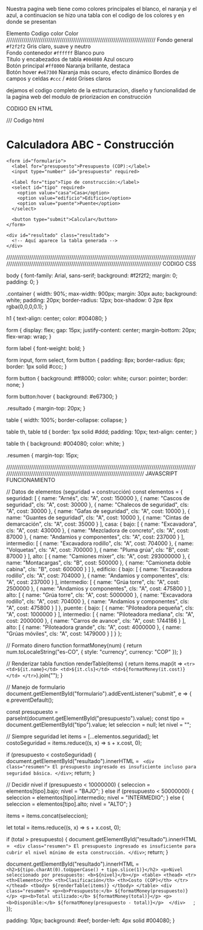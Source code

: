 Nuestra pagina web tiene como colores principales el blanco, el naranja y el azul, a continuacion se hizo una tabla con el codigo de los colores y en donde se presentan
   
   Elemento                       Codigo color      Color                       
//////////////////////////////////////////////////////////////////////////////
    Fondo general                  `#f2f2f2`        Gris claro, suave y neutro          
    Fondo contenedor               `#ffffff`        Blanco puro                        
    Título y encabezados de tabla  `#004080`        Azul oscuro                         
    Botón principal                `#ff8000`        Naranja brillante, destaca          
    Botón hover                    `#e67300`        Naranja más oscuro, efecto dinámico 
    Bordes de campos y celdas      `#ccc` / `#ddd`  Grises claros                       


 dejamos el codigo completo de la estructuracion, diseño y funcionalidad de la pagina web del modulo de priorizacion en construcción
 
 CODIGO EN HTML


 /// Codigo html
 <!DOCTYPE html>
<html lang="es">
<head>
  <meta charset="UTF-8">
  <title>Calculadora ABC de Construcción</title>
  <link rel="stylesheet" href="styles.css">
</head>
<body>
  <div class="container">
    <h1>Calculadora ABC - Construcción</h1>
    
    <form id="formulario">
      <label for="presupuesto">Presupuesto (COP):</label>
      <input type="number" id="presupuesto" required>
      
      <label for="tipo">Tipo de construcción:</label>
      <select id="tipo" required>
        <option value="casa">Casa</option>
        <option value="edificio">Edificio</option>
        <option value="puente">Puente</option>
      </select>
      
      <button type="submit">Calcular</button>
    </form>

    <div id="resultado" class="resultado">
      <!-- Aquí aparece la tabla generada -->
    </div>
  </div>

  <script src="script.js"></script>
</body>
</html>


////////////////////////////////////////////////////////////////////////////////////////////////////////////////////////////////////////////////////////////////////////////////////
CODIGO CSS 

body {
  font-family: Arial, sans-serif;
  background: #f2f2f2;
  margin: 0;
  padding: 0;
}

.container {
  width: 90%;
  max-width: 900px;
  margin: 30px auto;
  background: white;
  padding: 20px;
  border-radius: 12px;
  box-shadow: 0 2px 8px rgba(0,0,0,0.1);
}

h1 {
  text-align: center;
  color: #004080;
}

form {
  display: flex;
  gap: 15px;
  justify-content: center;
  margin-bottom: 20px;
  flex-wrap: wrap;
}

form label {
  font-weight: bold;
}

form input, form select, form button {
  padding: 8px;
  border-radius: 6px;
  border: 1px solid #ccc;
}

form button {
  background: #ff8000;
  color: white;
  cursor: pointer;
  border: none;
}

form button:hover {
  background: #e67300;
}

.resultado {
  margin-top: 20px;
}

table {
  width: 100%;
  border-collapse: collapse;
}

table th, table td {
  border: 1px solid #ddd;
  padding: 10px;
  text-align: center;
}

table th {
  background: #004080;
  color: white;
}

.resumen {
  margin-top: 15px;


///////////////////////////////////////////////////////////////////////////////////////////////////////////////////////////////////////////////////////////////////////////
JAVASCRIPT FUNCIONAMIENTO

// Datos de elementos (seguridad + construcción)
const elementos = {
  seguridad: [
    { name: "Arnés", cls: "A", cost: 150000 },
    { name: "Cascos de seguridad", cls: "A", cost: 30000 },
    { name: "Chalecos de seguridad", cls: "A", cost: 30000 },
    { name: "Gafas de seguridad", cls: "A", cost: 10000 },
    { name: "Guantes de seguridad", cls: "A", cost: 10000 },
    { name: "Cintas de demarcación", cls: "A", cost: 35000 }
  ],
  casa: {
    bajo: [
      { name: "Excavadora", cls: "A", cost: 430000 },
      { name: "Mezcladora de concreto", cls: "A", cost: 87000 },
      { name: "Andamios y componentes", cls: "A", cost: 237000 }
    ],
    intermedio: [
      { name: "Excavadora rodillo", cls: "A", cost: 704000 },
      { name: "Volquetas", cls: "A", cost: 700000 },
      { name: "Pluma grúa", cls: "B", cost: 87000 }
    ],
    alto: [
      { name: "Camiones mixer", cls: "A", cost: 293000000 },
      { name: "Montacargas", cls: "B", cost: 500000 },
      { name: "Camioneta doble cabina", cls: "B", cost: 600000 }
    ]
  },
  edificio: {
    bajo: [
      { name: "Excavadora rodillo", cls: "A", cost: 704000 },
      { name: "Andamios y componentes", cls: "A", cost: 237000 }
    ],
    intermedio: [
      { name: "Grúa torre", cls: "A", cost: 2500000 },
      { name: "Andamios y componentes", cls: "A", cost: 475800 }
    ],
    alto: [
      { name: "Grúa torre", cls: "A", cost: 5000000 },
      { name: "Excavadora rodillo", cls: "A", cost: 704000 },
      { name: "Andamios y componentes", cls: "A", cost: 475800 }
    ]
  },
  puente: {
    bajo: [
      { name: "Piloteadora pequeña", cls: "A", cost: 1000000 }
    ],
    intermedio: [
      { name: "Piloteadora mediana", cls: "A", cost: 2000000 },
      { name: "Carros de avance", cls: "A", cost: 1744186 }
    ],
    alto: [
      { name: "Piloteadora grande", cls: "A", cost: 4000000 },
      { name: "Grúas móviles", cls: "A", cost: 1479000 }
    ]
  }
};

// Formato dinero
function formatMoney(num) {
  return num.toLocaleString("es-CO", { style: "currency", currency: "COP" });
}

// Renderizar tabla
function renderTable(items) {
  return items.map(it => `
    <tr>
      <td>${it.name}</td>
      <td>${it.cls}</td>
      <td>${formatMoney(it.cost)}</td>
    </tr>
  `).join("");
}

// Manejo de formulario
document.getElementById("formulario").addEventListener("submit", e => {
  e.preventDefault();
  
  const presupuesto = parseInt(document.getElementById("presupuesto").value);
  const tipo = document.getElementById("tipo").value;
  let seleccion = null;
  let nivel = "";

  // Siempre seguridad
  let items = [...elementos.seguridad];
  let costoSeguridad = items.reduce((s, x) => s + x.cost, 0);

  if (presupuesto < costoSeguridad) {
    document.getElementById("resultado").innerHTML = `
      <div class="resumen">
        El presupuesto ingresado es insuficiente incluso para seguridad básica.
      </div>`;
    return;
  }

  // Decidir nivel
  if (presupuesto < 10000000) {
    seleccion = elementos[tipo].bajo;
    nivel = "BAJO";
  } else if (presupuesto < 50000000) {
    seleccion = elementos[tipo].intermedio;
    nivel = "INTERMEDIO";
  } else {
    seleccion = elementos[tipo].alto;
    nivel = "ALTO";
  }

  items = items.concat(seleccion);

  let total = items.reduce((s, x) => s + x.cost, 0);

  if (total > presupuesto) {
    document.getElementById("resultado").innerHTML = `
      <div class="resumen">
        El presupuesto ingresado es insuficiente para cubrir el nivel mínimo de esta construcción.
      </div>`;
    return;
  }

  document.getElementById("resultado").innerHTML = `
    <h2>${tipo.charAt(0).toUpperCase() + tipo.slice(1)}</h2>
    <p>Nivel seleccionado por presupuesto: <b>${nivel}</b></p>
    <table>
      <thead>
        <tr>
          <th>Elemento</th>
          <th>Clasificación</th>
          <th>Costo (COP)</th>
        </tr>
      </thead>
      <tbody>
        ${renderTable(items)}
      </tbody>
    </table>
    <div class="resumen">
      <p><b>Presupuesto:</b> ${formatMoney(presupuesto)}</p>
      <p><b>Total utilizado:</b> ${formatMoney(total)}</p>
      <p><b>Disponible:</b> ${formatMoney(presupuesto - total)}</p>
    </div>
  `;
});

  
  padding: 10px;
  background: #eef;
  border-left: 4px solid #004080;
}

 
